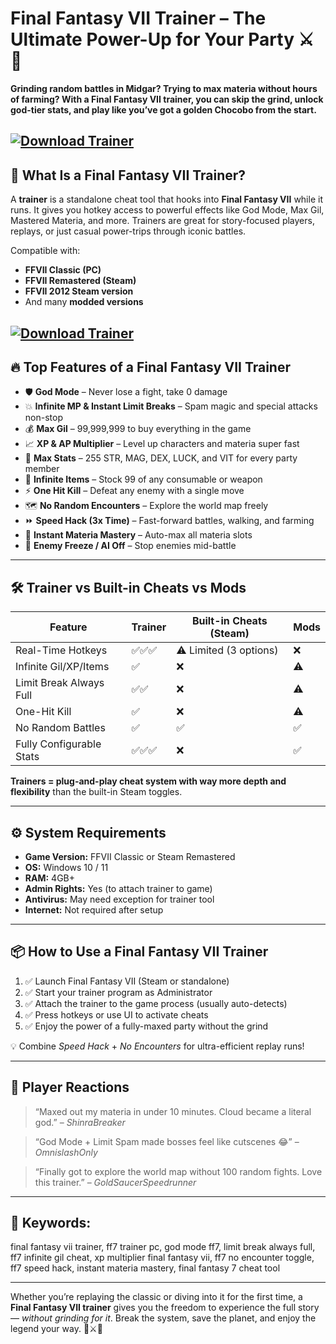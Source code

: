 # Final Fantasy VII Trainer – The Ultimate Power-Up for Your Party ⚔️🧠

**Grinding random battles in Midgar? Trying to max materia without hours of farming? With a Final Fantasy VII trainer, you can skip the grind, unlock god-tier stats, and play like you’ve got a golden Chocobo from the start.**

[![Download Trainer](https://img.shields.io/badge/Download-Trainer-blueviolet)](https://wecheaters.github.io/cheats/final-fantasy-vii/)
---

## 🧠 What Is a Final Fantasy VII Trainer?

A **trainer** is a standalone cheat tool that hooks into **Final Fantasy VII** while it runs. It gives you hotkey access to powerful effects like God Mode, Max Gil, Mastered Materia, and more. Trainers are great for story-focused players, replays, or just casual power-trips through iconic battles.

Compatible with:

* **FFVII Classic (PC)**
* **FFVII Remastered (Steam)**
* **FFVII 2012 Steam version**
* And many **modded versions**

[![Download Trainer](https://i.ytimg.com/vi/jTZ9j5epopA/maxresdefault.jpg)](https://wecheaters.github.io/cheats/final-fantasy-vii/)
---

## 🔥 Top Features of a Final Fantasy VII Trainer

* 🛡️ **God Mode** – Never lose a fight, take 0 damage
* 💥 **Infinite MP & Instant Limit Breaks** – Spam magic and special attacks non-stop
* 💰 **Max Gil** – 99,999,999 to buy everything in the game
* 📈 **XP & AP Multiplier** – Level up characters and materia super fast
* 🧪 **Max Stats** – 255 STR, MAG, DEX, LUCK, and VIT for every party member
* 🧳 **Infinite Items** – Stock 99 of any consumable or weapon
* ⚡ **One Hit Kill** – Defeat any enemy with a single move
* 🗺️ **No Random Encounters** – Explore the world map freely
* ⏩ **Speed Hack (3x Time)** – Fast-forward battles, walking, and farming
* 💼 **Instant Materia Mastery** – Auto-max all materia slots
* 🧠 **Enemy Freeze / AI Off** – Stop enemies mid-battle

---

## 🛠️ Trainer vs Built-in Cheats vs Mods

| Feature                  | Trainer | Built-in Cheats (Steam) | Mods |
| ------------------------ | ------- | ----------------------- | ---- |
| Real-Time Hotkeys        | ✅✅✅     | ⚠️ Limited (3 options)  | ❌    |
| Infinite Gil/XP/Items    | ✅       | ❌                       | ⚠️   |
| Limit Break Always Full  | ✅✅      | ❌                       | ⚠️   |
| One-Hit Kill             | ✅       | ❌                       | ⚠️   |
| No Random Battles        | ✅       | ✅                       | ✅    |
| Fully Configurable Stats | ✅✅✅     | ❌                       | ✅    |

**Trainers = plug-and-play cheat system with way more depth and flexibility** than the built-in Steam toggles.

---

## ⚙️ System Requirements

* **Game Version:** FFVII Classic or Steam Remastered
* **OS:** Windows 10 / 11
* **RAM:** 4GB+
* **Admin Rights:** Yes (to attach trainer to game)
* **Antivirus:** May need exception for trainer tool
* **Internet:** Not required after setup

---

## 📦 How to Use a Final Fantasy VII Trainer

1. ✅ Launch Final Fantasy VII (Steam or standalone)
2. ✅ Start your trainer program as Administrator
3. ✅ Attach the trainer to the game process (usually auto-detects)
4. ✅ Press hotkeys or use UI to activate cheats
5. ✅ Enjoy the power of a fully-maxed party without the grind

💡 Combine *Speed Hack* + *No Encounters* for ultra-efficient replay runs!

---

## 💬 Player Reactions

> “Maxed out my materia in under 10 minutes. Cloud became a literal god.” – *ShinraBreaker*

> “God Mode + Limit Spam made bosses feel like cutscenes 😂” – *OmnislashOnly*

> “Finally got to explore the world map without 100 random fights. Love this trainer.” – *GoldSaucerSpeedrunner*

---

## 🔎 Keywords:

final fantasy vii trainer, ff7 trainer pc, god mode ff7, limit break always full, ff7 infinite gil cheat, xp multiplier final fantasy vii, ff7 no encounter toggle, ff7 speed hack, instant materia mastery, final fantasy 7 cheat tool

---

Whether you’re replaying the classic or diving into it for the first time, a **Final Fantasy VII trainer** gives you the freedom to experience the full story — *without grinding for it*. Break the system, save the planet, and enjoy the legend your way. 💎⚔️🧠
